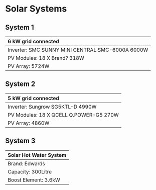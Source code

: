 # Solar Systems
      

## System 1

|6 kW grid connected|
|:-----------------------------------------|
|Inverter: SMC SUNNY MINI CENTRAL SMC-6000A 6000W|
|PV Modules: 18 X Brand? 318W|
|PV Array: 5724W|

## System 2

|5 kW grid connected|
|:-------------------------------------|
|Inverter: Sungrow SG5KTL-D 4990W|
|PV Modules: 18 X QCELL Q.POWER-G5 270W|
|PV Array: 4860W|


## System 3

|Solar Hot Water System|
|:-------------------------------------|
|Brand: Edwards|
|Capacity: 300Litre|
|Boost Element: 3.6kW|
